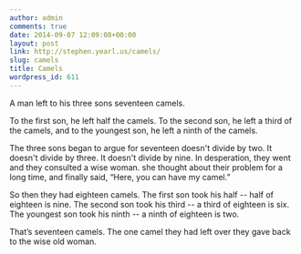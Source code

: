 ```yaml
---
author: admin
comments: true
date: 2014-09-07 12:09:08+00:00
layout: post
link: http://stephen.yearl.us/camels/
slug: camels
title: Camels
wordpress_id: 611
---
```


A man left to his three sons seventeen camels.

To the first son, he left half the camels. To the second son, he left a third of the camels, and to the youngest son, he left a ninth of the camels.

The three sons began to argue for seventeen doesn't divide by two. It doesn't divide by three. It doesn't divide by nine. In desperation, they went and they consulted a wise woman. she thought about their problem for a long time, and finally said, “Here, you can have my camel.”

So then they had eighteen camels. The first son took his half -- half of eighteen is nine. The second son took his third -- a third of eighteen is six. The youngest son took his ninth -- a ninth of eighteen is two.

That’s seventeen camels. The one camel they had left over they gave back to the wise old woman.
